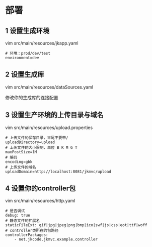 # 部署

## 1 设置生成环境

vim src/main/resources/jkapp.yaml

```
# 环境：prod/dev/test
environment=dev
```
## 2 设置生成库

vim src/main/resources/dataSources.yaml

修改你的生成库的连接配置

## 3 设置生产环境的上传目录与域名

vim src/main/resources/upload.properties

```
# 上传文件的保存目录，末尾不要带/
uploadDirectory=upload
# 上传文件的大小限制，单位 B K M G T
maxPostSize=1M
# 编码
encoding=gbk
# 上传文件的域名
uploadDomain=http://localhost:8081/jkmvc/upload

```

## 4 设置你的controller包

vim src/main/resources/http.yaml

```
# 是否调试
debug: true
# 静态文件的扩展名
staticFileExt: gif|jpg|jpeg|png|bmp|ico|swf|js|css|eot|ttf|woff
# controller类所在的包路径
controllerPackages:
    - net.jkcode.jkmvc.example.controller
```